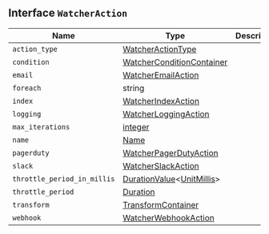 ## Interface `WatcherAction`

| Name | Type | Description |
| - | - | - |
| `action_type` | [WatcherActionType](./WatcherActionType.md) | &nbsp; |
| `condition` | [WatcherConditionContainer](./WatcherConditionContainer.md) | &nbsp; |
| `email` | [WatcherEmailAction](./WatcherEmailAction.md) | &nbsp; |
| `foreach` | string | &nbsp; |
| `index` | [WatcherIndexAction](./WatcherIndexAction.md) | &nbsp; |
| `logging` | [WatcherLoggingAction](./WatcherLoggingAction.md) | &nbsp; |
| `max_iterations` | [integer](./integer.md) | &nbsp; |
| `name` | [Name](./Name.md) | &nbsp; |
| `pagerduty` | [WatcherPagerDutyAction](./WatcherPagerDutyAction.md) | &nbsp; |
| `slack` | [WatcherSlackAction](./WatcherSlackAction.md) | &nbsp; |
| `throttle_period_in_millis` | [DurationValue](./DurationValue.md)<[UnitMillis](./UnitMillis.md)> | &nbsp; |
| `throttle_period` | [Duration](./Duration.md) | &nbsp; |
| `transform` | [TransformContainer](./TransformContainer.md) | &nbsp; |
| `webhook` | [WatcherWebhookAction](./WatcherWebhookAction.md) | &nbsp; |
